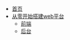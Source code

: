 <!-- docs/_sidebar.md -->
* [首页](README.md "翔的博客")
* [从零开始搭建web平台](commonWebBuild/README.md "从零开始搭建web平台")
  * [前端](commonWebBuild/front/README.md)
  * [后台](commonWebBuild/server/README.md)

